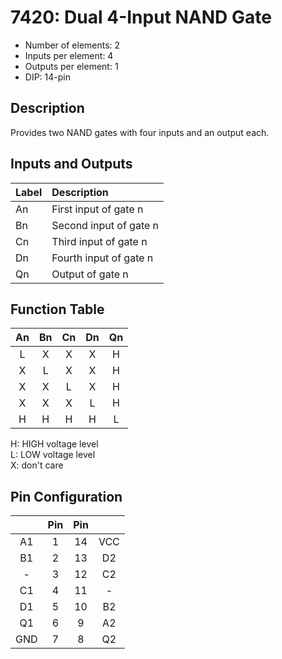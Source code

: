 # 7420: Dual 4-Input NAND Gate

- Number of elements: 2
- Inputs per element: 4
- Outputs per element: 1
- DIP: 14-pin

## Description

Provides two NAND gates with four inputs and an output each.

## Inputs and Outputs

| Label | Description            |
|:----- |:-----------------------|
| An    | First input of gate n  |
| Bn    | Second input of gate n |
| Cn    | Third input of gate n  |
| Dn    | Fourth input of gate n |
| Qn    | Output of gate n       |

## Function Table

| An  | Bn  | Cn  | Dn  | Qn  |
|:---:|:---:|:---:|:---:|:---:|
| L   | X   | X   | X   | H   |
| X   | L   | X   | X   | H   |
| X   | X   | L   | X   | H   |
| X   | X   | X   | L   | H   |
| H   | H   | H   | H   | L   |

H: HIGH voltage level  
L: LOW voltage level  
X: don't care

## Pin Configuration

|     | Pin | Pin |     |
|:---:|:---:|:---:|:---:|
| A1  |   1 |  14 | VCC |
| B1  |   2 |  13 | D2  |
| -   |   3 |  12 | C2  |
| C1  |   4 |  11 | -   |
| D1  |   5 |  10 | B2  |
| Q1  |   6 |   9 | A2  |
| GND |   7 |   8 | Q2  |
